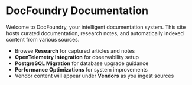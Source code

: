 # DocFoundry Documentation

Welcome to DocFoundry, your intelligent documentation system. This site hosts curated documentation,
research notes, and automatically indexed content from various sources.

- Browse **Research** for captured articles and notes
- **OpenTelemetry Integration** for observability setup
- **PostgreSQL Migration** for database upgrade guidance
- **Performance Optimizations** for system improvements
- Vendor content will appear under **Vendors** as you ingest sources
